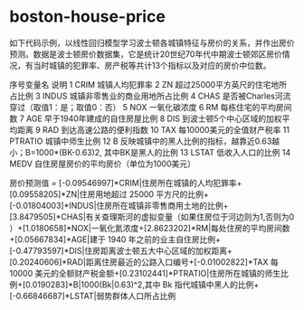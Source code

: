 # boston-house-price


如下代码示例，以线性回归模型学习波士顿各城镇特征与房价的关系，并作出房价预测。数据是波士顿房价数据集，它是统计20世纪70年代中期波士顿郊区房价情况，有当时城镇的犯罪率、房产税等共计13个指标以及对应的房价中位数。

序号变量名 说明
1 CRIM 城镇人均犯罪率
2 ZN 超过25000平方英尺的住宅地所占比例
3 INDUS 城镇非零售业的商业用地所占比例
4 CHAS 是否被Charles河流穿过（取值1：是；取值0：否）
5 NOX 一氧化碳浓度
6 RM 每栋住宅的平均房间数
7 AGE 早于1940年建成的自住房屋比例
8 DIS 到波士顿5个中心区域的加权平均距离
9 RAD 到达高速公路的便利指数
10 TAX 每10000美元的全值财产税率
11 PTRATIO 城镇中师生比例
12 B 反映城镇中的黑人比例的指标，越靠近0.63越小；B=1000*(BK-0.63)2, 其中BK是黑人的比例
13 LSTAT 低收入人口的比例
14 MEDV 自住房屋房价的平均房价（单位为1000美元）



房价预测值 = [-0.09546997]*CRIM|住房所在城镇的人均犯罪率+[0.09558205]*ZN|住房用地超过 25000 平方尺的比例+[-0.01804003]*INDUS|住房所在城镇非零售商用土地的比例+[3.8479505]*CHAS|有关查理斯河的虚拟变量（如果住房位于河边则为1,否则为0 ）+[1.0180658]*NOX|一氧化氮浓度+[2.8623202]*RM|每处住房的平均房间数+[0.05667834]*AGE|建于 1940 年之前的业主自住房比例+[-0.47793597]*DIS|住房距离波士顿五大中心区域的加权距离+[0.20240606]*RAD|距离住房最近的公路入口编号+[-0.01002822]*TAX 每 10000 美元的全额财产税金额+[0.23102441]*PTRATIO|住房所在城镇的师生比例+[0.0190283]*B|1000(Bk|0.63)^2,其中 Bk 指代城镇中黑人的比例+[-0.66846687]*LSTAT|弱势群体人口所占比例
